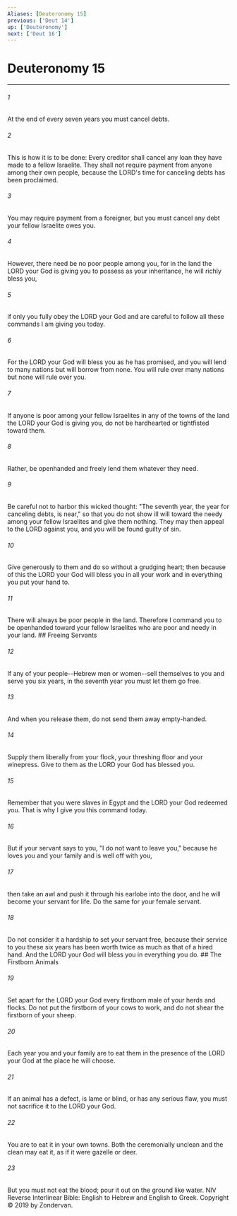 ```yaml
---
Aliases: [Deuteronomy 15]
previous: ['Deut 14']
up: ['Deuteronomy']
next: ['Deut 16']
---
```

# Deuteronomy 15

***


###### 1 
At the end of every seven years you must cancel debts. 

###### 2 
This is how it is to be done: Every creditor shall cancel any loan they have made to a fellow Israelite. They shall not require payment from anyone among their own people, because the LORD's time for canceling debts has been proclaimed. 

###### 3 
You may require payment from a foreigner, but you must cancel any debt your fellow Israelite owes you. 

###### 4 
However, there need be no poor people among you, for in the land the LORD your God is giving you to possess as your inheritance, he will richly bless you, 

###### 5 
if only you fully obey the LORD your God and are careful to follow all these commands I am giving you today. 

###### 6 
For the LORD your God will bless you as he has promised, and you will lend to many nations but will borrow from none. You will rule over many nations but none will rule over you. 

###### 7 
If anyone is poor among your fellow Israelites in any of the towns of the land the LORD your God is giving you, do not be hardhearted or tightfisted toward them. 

###### 8 
Rather, be openhanded and freely lend them whatever they need. 

###### 9 
Be careful not to harbor this wicked thought: "The seventh year, the year for canceling debts, is near," so that you do not show ill will toward the needy among your fellow Israelites and give them nothing. They may then appeal to the LORD against you, and you will be found guilty of sin. 

###### 10 
Give generously to them and do so without a grudging heart; then because of this the LORD your God will bless you in all your work and in everything you put your hand to. 

###### 11 
There will always be poor people in the land. Therefore I command you to be openhanded toward your fellow Israelites who are poor and needy in your land. ## Freeing Servants 

###### 12 
If any of your people--Hebrew men or women--sell themselves to you and serve you six years, in the seventh year you must let them go free. 

###### 13 
And when you release them, do not send them away empty-handed. 

###### 14 
Supply them liberally from your flock, your threshing floor and your winepress. Give to them as the LORD your God has blessed you. 

###### 15 
Remember that you were slaves in Egypt and the LORD your God redeemed you. That is why I give you this command today. 

###### 16 
But if your servant says to you, "I do not want to leave you," because he loves you and your family and is well off with you, 

###### 17 
then take an awl and push it through his earlobe into the door, and he will become your servant for life. Do the same for your female servant. 

###### 18 
Do not consider it a hardship to set your servant free, because their service to you these six years has been worth twice as much as that of a hired hand. And the LORD your God will bless you in everything you do. ## The Firstborn Animals 

###### 19 
Set apart for the LORD your God every firstborn male of your herds and flocks. Do not put the firstborn of your cows to work, and do not shear the firstborn of your sheep. 

###### 20 
Each year you and your family are to eat them in the presence of the LORD your God at the place he will choose. 

###### 21 
If an animal has a defect, is lame or blind, or has any serious flaw, you must not sacrifice it to the LORD your God. 

###### 22 
You are to eat it in your own towns. Both the ceremonially unclean and the clean may eat it, as if it were gazelle or deer. 

###### 23 
But you must not eat the blood; pour it out on the ground like water. NIV Reverse Interlinear Bible: English to Hebrew and English to Greek. Copyright © 2019 by Zondervan.
